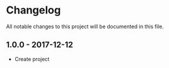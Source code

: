 # Changelog
All notable changes to this project will be documented in this file.

## 1.0.0 - 2017-12-12
- Create project